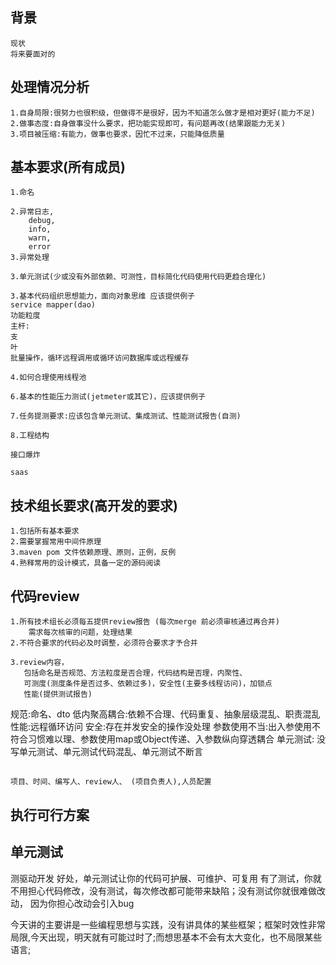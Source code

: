 ## 背景
    现状
    将来要面对的
    
## 处理情况分析

    1.自身局限:很努力也很积级，但做得不是很好，因为不知道怎么做才是相对更好(能力不足)
    2.做事态度:自身做事没什么要求，把功能实现即可，有问题再改(结果跟能力无关)
    3.项目被压缩:有能力，做事也要求，因忙不过来，只能降低质量
    
## 基本要求(所有成员)
    1.命名
    
    2.异常日志,
        debug,
        info,
        warn,
        error
    3.异常处理
        
    3.单元测试(少或没有外部依赖、可测性，目标简化代码使用代码更趋合理化)
    
    3.基本代码组织思想能力，面向对象思维 应该提供例子
    service mapper(dao)
    功能粒度
    主杆:
    支
    叶
    批量操作，循环远程调用或循环访问数据库或远程缓存
    
    4.如何合理使用线程池 
        
    6.基本的性能压力测试(jetmeter或其它)，应该提供例子
    
    7.任务提测要求:应该包含单元测试、集成测试、性能测试报告(自测)
    
    8.工程结构
    
    接口爆炸
    
    saas
  
## 技术组长要求(高开发的要求)

    1.包括所有基本要求
    2.需要掌握常用中间件原理
    3.maven pom 文件依赖原理、原则，正例，反例
    4.熟释常用的设计模式，具备一定的源码阅读

## 代码review

    1.所有技术组长必须每五提供review报告 (每次merge 前必须审核通过再合并)
        需求每次核审的问题，处理结果
    2.不符合要求的代码必及时调整，必须符合要求才予合并
    
    3.review内容，
       包括命名是否规范、方法粒度是否合理，代码结构是否理，内聚性、 
       可测度(测度条件是否过多、依赖过多)，安全性(主要多线程访问)，加锁点
       性能(提供测试报告)


规范:命名、dto
低内聚高耦合:依赖不合理、代码重复、抽象层级混乱、职责混乱
性能:远程循环访问
安全:存在并发安全的操作没处理
参数使用不当:出入参使用不符合习惯难以理、参数使用map或Object传递、入参数纵向穿透耦合
单元测试: 没写单元测试、单元测试代码混乱、单元测试不断言


## 
    项目、时间、编写人、review人、 (项目负责人),人员配置
    
## 执行可行方案

## 单元测试
测驱动开发
好处，单元测试让你的代码可护展、可维护、可复用
有了测试，你就不用担心代码修改，没有测试，每次修改都可能带来缺陷；没有测试你就很难做改动，
因为你担心改动会引入bug

今天讲的主要讲是一些编程思想与实践，没有讲具体的某些框架；框架时效性非常局限,今天出现，明天就有可能过时了;而想思基本不会有太大变化，也不局限某些语言;